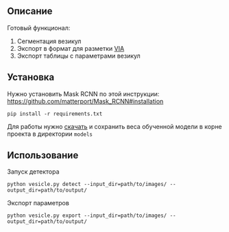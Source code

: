 ## Описание
Готовый функционал:
1. Сегментация везикул
2. Экспорт в формат для разметки [VIA](http://www.robots.ox.ac.uk/~vgg/software/via/)
3. Экспорт таблицы c параметрами везикул

## Установка
Нужно установить Mask RCNN по этой инструкции:
https://github.com/matterport/Mask_RCNN#installation


```
pip install -r requirements.txt
```
Для работы нужно [скачать](https://bitbucket.org/vergilius/vesicles/downloads/) и сохранить веса обученной модели в корне проекта в директории `models`

## Использование
Запуск детектора

`python vesicle.py detect --input_dir=path/to/images/ --output_dir=path/to/output/`

Экспорт параметров

`python vesicle.py export --input_dir=path/to/images/ --output_dir=path/to/output/`